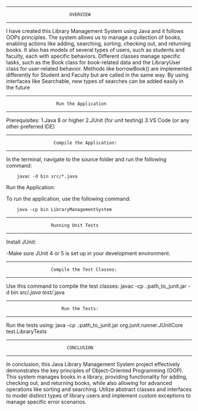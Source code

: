 ************************************************************************* 
                            OVERVIEW
*************************************************************************
I have created this Library Management System using Java and it follows OOPs principles.
The system allows us to manage a collection of books, enabling actions like adding, 
searching, sorting, checking out, and returning books. It also has models of several types
of users, such as students and faculty, each with specific behaviors. Different classes 
manage specific tasks, such as the Book class for book-related data and the LibraryUser 
class for user-related behavior. Methods like borrowBook() are implemented differently 
for Student and Faculty but are called in the same way. By using interfaces like Searchable, 
new types of searches can be added easily in the future

*************************************************************************
                       Run the Application
*************************************************************************
Prerequisites:
       1.Java 8 or higher
       2.JUnit (for unit testing)
       3.VS Code (or any other preferred IDE)

****************************************************************************
                      Compile the Application:
****************************************************************************
In the terminal, navigate to the source folder and run the following command:

        javac -d bin src/*.java

Run the Application:

To run the application, use the following command:

        java -cp bin LibraryManagementSystem

*************************************************************************
                     Running Unit Tests
*************************************************************************
Install JUnit:

  -Make sure JUnit 4 or 5 is set up in your development environment.
*************************************************************************  
                     Compile the Test Classes:
*************************************************************************

Use this command to compile the test classes:
javac -cp .:path_to_junit.jar -d bin src/*.java test/*.java
*************************************************************************
                         Run the Tests:
*************************************************************************
Run the tests using:
java -cp .:path_to_junit.jar org.junit.runner.JUnitCore test.LibraryTests

*************************************************************************
                           CONCLUSION
*************************************************************************
In conclusion, this Java Library Management System project effectively demonstrates the 
key principles of Object-Oriented Programming (OOP). This system manages books in a 
library, providing functionality for adding, checking out, and returning books, while also 
allowing for advanced operations like sorting and searching. Utilize abstract classes and 
interfaces to model distinct types of library users and implement custom exceptions to 
manage specific error scenarios.